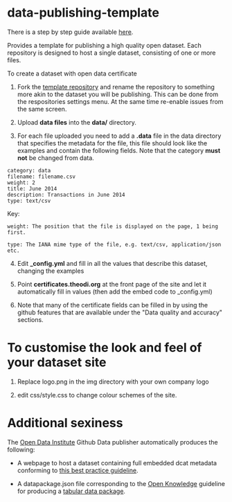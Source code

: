 

data-publishing-template
========================

There is a step by step guide available <a href="http://training.theodi.org/resources/ODIDataTemplate.pdf" target="_blank">here</a>.

Provides a template for publishing a high quality open dataset. Each repository is designed to host a single dataset, consisting of one or more files.

To create a dataset with open data certificate

1) Fork the <a href="https://github.com/theodi/data-publishing-template" target="_blank">template repository</a> and rename the repository to something more akin to the dataset you will be publishing. This can be done from the respositories settings menu. At the same time re-enable issues from the same screen.

2) Upload <b>data files</b> into the <b>data/</b> directory.

3) For each file uploaded you need to add a <b>.data</b> file in the data directory that specifies the metadata for the file, this file should look like the examples and contain the following fields. Note that the category <b>must not</b> be changed from data.

```
category: data
filename: filename.csv
weight: 2
title: June 2014
description: Transactions in June 2014
type: text/csv
```

Key:

```
weight: The position that the file is displayed on the page, 1 being first.

type: The IANA mime type of the file, e.g. text/csv, application/json etc.
```

4) Edit <b>_config.yml</b> and fill in all the values that describe this dataset, changing the examples

5) Point <b>certificates.theodi.org</b> at the front page of the site and let it automatically fill in values (then add the embed code to _config.yml)

6) Note that many of the certificate fields can be filled in by using the github features that are available under the "Data quality and accuracy" sections.


To customise the look and feel of your dataset site
===================================================

1) Replace logo.png in the img directory with your own company logo

2) edit css/style.css to change colour schemes of the site.

Additional sexiness
===================

The <a href="http://theodi.org" target="_blank">Open Data Institute</a> Github Data publisher automatically produces the following:

* A webpage to host a dataset containing full embedded dcat metadata conforming to <a href="https://theodi.org/guides/marking-up-your-dataset-with-dcat" target="_blank">this best practice guideline</a>.

* A datapackage.json file corresponding to the <a href="https://okfn.org/" target="_blank">Open Knowledge</a> guideline for producing a <a href="http://dataprotocols.org/tabular-data-package/" target="_blank">tabular data package</a>.
